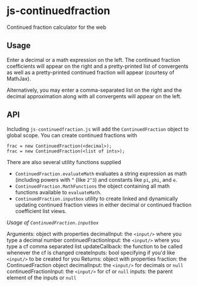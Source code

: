js-continuedfraction
====================

Continued fraction calculator for the web

Usage
-----

Enter a decimal or a math expression on the left.  The
continued fraction coefficients will appear on the right
and a pretty-printed list of convergents as well as a
pretty-printed continued fraction will appear 
(courtesy of MathJax).

Alternatively, you may enter a comma-separated list
on the right and the decimal approximation along with
all convergents will appear on the left.


API
---

Including `js-continuedfraction.js` will add the `ContinuedFraction`
object to global scope.  You can create continued fractions with

	frac = new ContinuedFraction(<decimal>);
	frac = new ContinuedFraction(<list of ints>);


There are also several utility functions supplied

  * `ContinuedFraction.evaluateMath` evaluates a string expression
as math (including powers with ^ (like `2^3`) and constants like
`pi`, `phi`, and `e`.
  * `ContinuedFraction.MathFunctions` the object containing all math
functions available to `evaluateMath`.
  * `ContinuedFraction.inputbox` utility to create linked and
dynamically updating continued fraction views in either
decimal or continued fraction coefficient list views.


*Usage of `ContinuedFraction.inputbox`*

Arguments: object with properties
	decimalInput: the `<input/>` where you type a decimal number
	continuedFractionInput: the `<input/>` where you type a cf comma separated list
	updateCallback: the function to be called whenever the cf is changed
	createInputs: bool specifying if you'd like `<input/>` to be created for you
Returns: object with properties
	fraction: the ContinuedFraction object
	decimalInput: the `<input/>` for decimals or `null`
	continuedFractionInput: the `<input/>` for cf or `null`
	inputs: the parent element of the inputs or `null`
 

